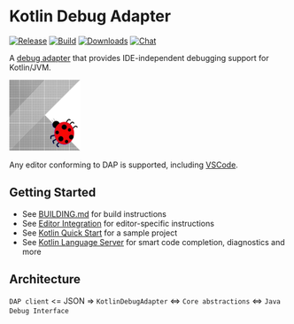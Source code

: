 # Kotlin Debug Adapter

[![Release](https://img.shields.io/github/release/fwcd/kotlin-debug-adapter)](https://github.com/fwcd/kotlin-debug-adapter/releases)
[![Build](https://github.com/fwcd/kotlin-debug-adapter/actions/workflows/build.yml/badge.svg)](https://github.com/fwcd/kotlin-debug-adapter/actions/workflows/build.yml)
[![Downloads](https://img.shields.io/github/downloads/fwcd/kotlin-debug-adapter/total)](https://github.com/fwcd/kotlin-debug-adapter/releases)
[![Chat](https://img.shields.io/badge/chat-on%20discord-7289da)](https://discord.gg/cNtppzN)

A [debug adapter](https://microsoft.github.io/debug-adapter-protocol/) that provides IDE-independent debugging support for Kotlin/JVM.

![Icon](Icon128.png)

Any editor conforming to DAP is supported, including [VSCode](https://github.com/fwcd/vscode-kotlin).

## Getting Started
* See [BUILDING.md](BUILDING.md) for build instructions
* See [Editor Integration](EDITORS.md) for editor-specific instructions
* See [Kotlin Quick Start](https://github.com/fwcd/kotlin-quick-start) for a sample project
* See [Kotlin Language Server](https://github.com/fwcd/kotlin-language-server) for smart code completion, diagnostics and more

## Architecture
`DAP client` <= JSON => `KotlinDebugAdapter` <=> `Core abstractions` <=> `Java Debug Interface`
